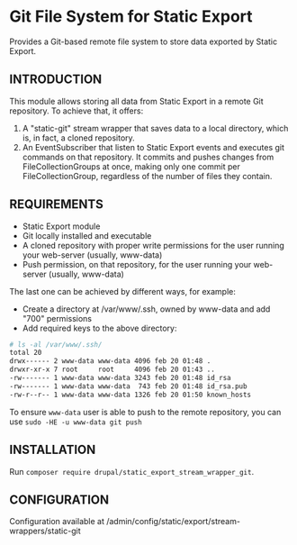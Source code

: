 # Git File System for Static Export

Provides a Git-based remote file system to store data exported by Static Export.

## INTRODUCTION ##
This module allows storing all data from Static Export in a remote Git repository. To achieve that, it offers:
  1) A "static-git" stream wrapper that saves data to a local directory, which is, in fact, a cloned repository.
  2) An EventSubscriber that listen to Static Export events and executes git commands on that repository. It commits
     and pushes changes from FileCollectionGroups at once, making only one commit per FileCollectionGroup, regardless
     of the number of files they contain.

## REQUIREMENTS ##
* Static Export module
* Git locally installed and executable
* A cloned repository with proper write permissions for the user running your web-server (usually, www-data)
* Push permission, on that repository, for the user running your web-server (usually, www-data)

The last one can be achieved by different ways, for example:
* Create a directory at /var/www/.ssh, owned by www-data and add "700" permissions
* Add required keys to the above directory:

```bash
# ls -al /var/www/.ssh/
total 20
drwx------ 2 www-data www-data 4096 feb 20 01:48 .
drwxr-xr-x 7 root     root     4096 feb 20 01:43 ..
-rw------- 1 www-data www-data 3243 feb 20 01:48 id_rsa
-rw------- 1 www-data www-data  743 feb 20 01:48 id_rsa.pub
-rw-r--r-- 1 www-data www-data 1326 feb 20 01:50 known_hosts
```

To ensure `www-data` user is able to push to the remote repository, you can use `sudo -HE -u www-data git push`

## INSTALLATION ##
Run `composer require drupal/static_export_stream_wrapper_git`.

## CONFIGURATION ##
Configuration available at /admin/config/static/export/stream-wrappers/static-git

